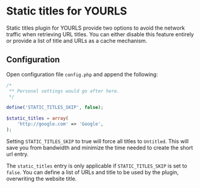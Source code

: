 # Static titles for YOURLS

Static titles plugin for YOURLS provide two options to avoid the network traffic when retrieving URL titles. You can either disable this feature entirely or provide a list of title and URLs as a cache mechanism.

## Configuration
Open configuration file `config.php` and append the following:

``` PHP
/*
 ** Personal settings would go after here.
 */

define('STATIC_TITLES_SKIP', false);

$static_titles = array(
	'http://google.com' => 'Google',
);
```

Setting `STATIC_TITLES_SKIP` to true will force all titles to `Untitled`. This will save you from bandwidth and minimize the time needed to create the short url entry.

The `static_titles` entry is only applicable if `STATIC_TITLES_SKIP` is set to `false`. You can define a list of URLs and title to be used by the plugin, overwriting the website title.



